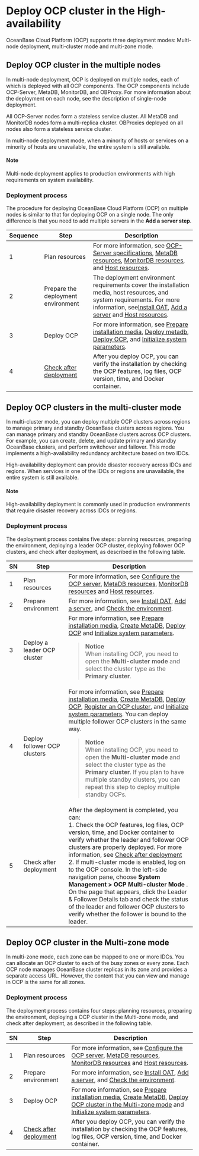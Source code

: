 # Deploy OCP cluster in the High-availability

OceanBase Cloud Platform (OCP) supports three deployment modes: Multi-node deployment, multi-cluster mode and multi-zone mode.

## Deploy OCP cluster in the multiple nodes

In multi-node deployment, OCP is deployed on multiple nodes, each of which is deployed with all OCP components. The OCP components include OCP-Server, MetaDB, MonitorDB, and OBProxy. For more information about the deployment on each node, see the description of single-node deployment.

All OCP-Server nodes form a stateless service cluster. All MetaDB and MonitorDB nodes form a multi-replica cluster. OBProxies deployed on all nodes also form a stateless service cluster.

In multi-node deployment mode, when a minority of hosts or services on a minority of hosts are unavailable, the entire system is still available.

  <main id="notice" type='explain'>
    <h4>Note</h4>
    <p>Multi-node deployment applies to production environments with high requirements on system availability.</p>
  </main>

### Deployment process

The procedure for deploying OceanBase Cloud Platform (OCP) on multiple nodes is similar to that for deploying OCP on a single node. The only difference is that you need to add multiple servers in the **Add a server step**.

| Sequence |Step|Description  |
|----------|-----|--|
| 1        | Plan resources  | For more information, see [OCP-Server specifications](../300.deployment/100.planning-resources/100.planning-resources-of-single-node/100.ocp-server-specifications-single-node.md), [MetaDB resources](../300.deployment/100.planning-resources/100.planning-resources-of-single-node/200.metadb-resources-single-node.md), [MonitorDB resources](../300.deployment/100.planning-resources/100.planning-resources-of-single-node/300.monitordb-resources-single-node.md), and [Host resources](../300.deployment/100.planning-resources/100.planning-resources-of-single-node/400.prepare-host-single-node.md).  |
| 2        | Prepare the deployment environment                                    | The deployment environment requirements cover the installation media, host resources, and system requirements. For more information, see[Install OAT](../200.prepare-the-deployment-environment/100.install-oat.md), [Add a server](../200.prepare-the-deployment-environment/200.standardized-host.md) and [Host resources](../200.prepare-the-deployment-environment/300.environment-check.md).                                                   |
| 3        | Deploy OCP                                           | For more information, see [Prepare installation media](../300.deployment/200.deploying-ocp/100.deploying-a-single-point-of-ocp/100.prepare-installation-media-single-point.md), [Deploy metadb](../300.deployment/200.deploying-ocp/100.deploying-a-single-point-of-ocp/200.install-metadb-single-point.md), [Deploy OCP](../300.deployment/100.planning-resources/200.planning-resources-of-high-availability/300.monitordb-resources-multi-node.md), and [Initialize system parameters](../300.deployment/200.deploying-ocp/100.deploying-a-single-point-of-ocp/600.initialize-system-parameters-single-point.md). |
| 4        | [Check after deployment](../300.deployment/300.post-deployment-check.md) | After you deploy OCP, you can verify the installation by checking the OCP features, log files, OCP version, time, and Docker container.   |

## Deploy OCP clusters in the multi-cluster mode

In multi-cluster mode, you can deploy multiple OCP clusters across regions to manage primary and standby OceanBase clusters across regions. You can manage primary and standby OceanBase clusters across OCP clusters. For example, you can create, delete, and update primary and standby OceanBase clusters, and perform switchover and failover. This mode implements a high-availability redundancy architecture based on two IDCs.

High-availability deployment can provide disaster recovery across IDCs and regions. When services in one of the IDCs or regions are unavailable, the entire system is still available.

  <main id="notice" type='explain'>
    <h4>Note</h4>
    <p>High-availability deployment is commonly used in production environments that require disaster recovery across IDCs or regions. </p>
  </main>

### Deployment process

The deployment process contains five steps: planning resources, preparing the environment, deploying a leader OCP cluster, deploying follower OCP clusters, and check after deployment, as described in the following table.

| SN |Step | Description |
|----|---|---|
| 1  | Plan resources     | For more information, see [Configure the OCP server](../300.deployment/100.planning-resources/100.planning-resources-of-single-node/100.ocp-server-specifications-single-node.md), [MetaDB resources](../300.deployment/100.planning-resources/100.planning-resources-of-single-node/200.metadb-resources-single-node.md), [MonitorDB resources](../300.deployment/100.planning-resources/100.planning-resources-of-single-node/300.monitordb-resources-single-node.md) and [Host resources](../300.deployment/100.planning-resources/200.planning-resources-of-high-availability/400.prepare-host-multi-node.md). |
| 2  | Prepare environment   | For more information, see [Install OAT](../200.prepare-the-deployment-environment/100.install-oat.md), [Add a server](../200.prepare-the-deployment-environment/200.standardized-host.md), and [Check the environment](../200.prepare-the-deployment-environment/300.environment-check.md).  |
| 3  | Deploy a leader OCP cluster     | For more information, see [Prepare installation media](../300.deployment/200.deploying-ocp/200.deploying-a-high-availability-of-ocp/100.prepare-installation-media-high-availability.md), [Create MetaDB](../300.deployment/200.deploying-ocp/200.deploying-a-high-availability-of-ocp/200.install-metadb-high-availability.md), [Deploy OCP](../300.deployment/200.deploying-ocp/200.deploying-a-high-availability-of-ocp/300.install-ocp-high-availability.md) and [Initialize system parameters](../300.deployment/200.deploying-ocp/200.deploying-a-high-availability-of-ocp/600.initialize-system-parameters-high-availability.md). <blockquote>**Notice**</br>When installing OCP, you need to open the **Multi-cluster mode** and select the cluster type as the **Primary cluster**.</blockquote> |
| 4  | Deploy follower OCP clusters   | For more information, see [Prepare installation media](../300.deployment/200.deploying-ocp/200.deploying-a-high-availability-of-ocp/100.prepare-installation-media-high-availability.md), [Create MetaDB](../300.deployment/200.deploying-ocp/200.deploying-a-high-availability-of-ocp/200.install-metadb-high-availability.md), [Deploy OCP](../300.deployment/200.deploying-ocp/200.deploying-a-high-availability-of-ocp/300.install-ocp-high-availability.md), [Register an OCP cluster](../300.deployment/200.deploying-ocp/200.deploying-a-high-availability-of-ocp/500.register-an-ocp-cluster-high-availability.md), and [Initialize system parameters](../300.deployment/200.deploying-ocp/200.deploying-a-high-availability-of-ocp/600.initialize-system-parameters-high-availability.md).  You can deploy multiple follower OCP clusters in the same way.  <blockquote>**Notice**</br>When installing OCP, you need to open the **Multi-cluster mode** and select the cluster type as the **Primary cluster**. If you plan to have multiple standby clusters, you can repeat this step to deploy multiple standby OCPs.</blockquote> |
| 5  | Check after deployment | After the deployment is completed, you can:</br> 1. Check the OCP features, log files, OCP version, time, and Docker container to verify whether the leader and follower OCP clusters are properly deployed. For more information, see [Check after deployment](../300.deployment/300.post-deployment-check.md)  </br> 2. If multi-cluster mode is enabled, log on to the OCP console. In the left-side navigation pane, choose **System Management \> OCP Multi-cluster Mode** . On the page that appears, click the Leader \& Follower Details tab and check the status of the leader and follower OCP clusters to verify whether the follower is bound to the leader.    |

## Deploy OCP cluster in the Multi-zone mode

In multi-zone mode, each zone can be mapped to one or more IDCs. You can allocate an OCP cluster to each of the busy zones or every zone. Each OCP node manages OceanBase cluster replicas in its zone and provides a separate access URL. However, the content that you can view and manage in OCP is the same for all zones.

### Deployment process

The deployment process contains four steps: planning resources, preparing the environment, deploying a OCP cluster in the Multi-zone mode, and check after deployment, as described in the following table.

| SN |Step | Description |
|----|---|---|
| 1  | Plan resources     | For more information, see [Configure the OCP server](../300.deployment/100.planning-resources/100.planning-resources-of-single-node/100.ocp-server-specifications-single-node.md), [MetaDB resources](../300.deployment/100.planning-resources/100.planning-resources-of-single-node/200.metadb-resources-single-node.md), [MonitorDB resources](../300.deployment/100.planning-resources/100.planning-resources-of-single-node/300.monitordb-resources-single-node.md) and [Host resources](../300.deployment/100.planning-resources/200.planning-resources-of-high-availability/400.prepare-host-multi-node.md). |
| 2  | Prepare environment   | For more information, see [Install OAT](../200.prepare-the-deployment-environment/100.install-oat.md), [Add a server](../200.prepare-the-deployment-environment/200.standardized-host.md), and [Check the environment](../200.prepare-the-deployment-environment/300.environment-check.md).  |
| 3  | Deploy OCP  | For more information, see [Prepare installation media](../300.deployment/200.deploying-ocp/200.deploying-a-high-availability-of-ocp/100.prepare-installation-media-high-availability.md), [Create MetaDB](../300.deployment/200.deploying-ocp/200.deploying-a-high-availability-of-ocp/200.install-metadb-high-availability.md), [Deploy OCP cluster in the Multi-zone mode](../300.deployment/200.deploying-ocp/200.deploying-a-high-availability-of-ocp/300.install-ocp-high-availability.md) and [Initialize system parameters](../300.deployment/200.deploying-ocp/200.deploying-a-high-availability-of-ocp/600.initialize-system-parameters-high-availability.md). |
| 4 | [Check after deployment](../300.deployment/300.post-deployment-check.md) | After you deploy OCP, you can verify the installation by checking the OCP features, log files, OCP version, time, and Docker container.      |
